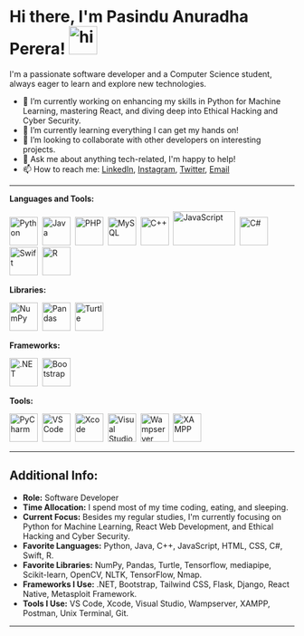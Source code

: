 # Hi there, I'm Pasindu Anuradha Perera! <img src="https://user-images.githubusercontent.com/1303154/88677602-1635ba80-d120-11ea-84d8-d263ba5fc3c0.gif" width="50px" height="50px" alt="hi">
I'm a passionate software developer and a Computer Science student, always eager to learn and explore new technologies.

- 🔭 I’m currently working on enhancing my skills in Python for Machine Learning, mastering React, and diving deep into Ethical Hacking and Cyber Security.
- 🌱 I’m currently learning everything I can get my hands on!
- 🤝 I’m looking to collaborate with other developers on interesting projects.
- 💬 Ask me about anything tech-related, I'm happy to help!
- 📫 How to reach me: [LinkedIn](https://www.linkedin.com/in/pasindu-perera-6a2bb0252/), [Instagram](https://www.instagram.com/pasinduanuradhaperera/), [Twitter](https://twitter.com/pasindu10748863), [Email](mailto:paisnduanuradhaperera@gmail.com)

---

**Languages and Tools:**

<img src="https://cdn3.iconfinder.com/data/icons/logos-and-brands-adobe/512/267_Python-512.png" alt="Python" width="50" height="50">&nbsp;&nbsp;<img src="https://cdn-icons-png.flaticon.com/512/5968/5968282.png" alt="Java" width="50" height="50">&nbsp;&nbsp;<img src="https://cdn-icons-png.flaticon.com/512/5968/5968332.png" alt="PHP" width="50" height="50">&nbsp;&nbsp;<img src="https://www.freepnglogos.com/uploads/logo-mysql-png/logo-mysql-mysql-logo-png-images-are-download-crazypng-21.png" alt="MySQL" width="50" height="50">&nbsp;&nbsp;<img src="https://cdn-icons-png.flaticon.com/512/6132/6132222.png" alt="C++" width="50" height="50">&nbsp;&nbsp;<img src="https://user-images.githubusercontent.com/30186107/29488525-f55a69d0-84da-11e7-8a39-5476f663b5eb.png" alt="JavaScript" width="110" height="60">&nbsp;&nbsp;<img src="https://static-00.iconduck.com/assets.00/c-sharp-c-icon-456x512-9sej0lrz.png" alt="C#" width="50" height="50">&nbsp;&nbsp;<img src="https://cdn-icons-png.flaticon.com/512/5968/5968371.png" alt="Swift" width="50" height="50">&nbsp;&nbsp;<img src="https://upload.wikimedia.org/wikipedia/commons/thumb/1/1b/R_logo.svg/2560px-R_logo.svg.png" alt="R" width="50" height="50">

**Libraries:**

<img src="https://user-images.githubusercontent.com/67586773/105040771-43887300-5a88-11eb-9f01-bee100b9ef22.png" alt="NumPy" width="50" height="50">&nbsp;&nbsp;<img src="https://seeklogo.com/images/P/pandas-logo-776F6D45BB-seeklogo.com.png" alt="Pandas" width="50" height="50">&nbsp;&nbsp;<img src="https://techgator.in/wp-content/uploads/2021/07/python-turtle.jpeg" alt="Turtle"  height="50">

**Frameworks:**

<img src="https://banner2.cleanpng.com/20180812/bwp/kisspng-net-framework-microsoft-windows-7-die-technisch-microsoft-dot-www-galleryhip-com-the-hippest-pic-5b6fde4d79b365.2509378615340580614985.jpg" alt=".NET" width="50" height="50">&nbsp;&nbsp;<img src="https://toppng.com/uploads/preview/bootstrap-featured-image-bootstrap-3-logo-11563293130teouf93qpu.png" alt="Bootstrap" width="50" height="50">

**Tools:**

<img src="https://upload.wikimedia.org/wikipedia/commons/thumb/1/1d/PyCharm_Icon.svg/1024px-PyCharm_Icon.svg.png" alt="PyCharm" width="50" height="50">&nbsp;&nbsp;<img src="https://cdn.icon-icons.com/icons2/2107/PNG/512/file_type_vscode_icon_130084.png" alt="VS Code" width="50" height="50">&nbsp;&nbsp;<img src="https://upload.wikimedia.org/wikipedia/en/5/56/Xcode_14_icon.png" alt="Xcode" width="50" height="50">&nbsp;&nbsp;<img src="https://cdn-icons-png.flaticon.com/512/906/906324.png" alt="Visual Studio" width="50" height="50">&nbsp;&nbsp;<img src="https://upload.wikimedia.org/wikipedia/commons/thumb/f/f4/WampServer-logo.svg/2048px-WampServer-logo.svg.png" alt="Wampserver" width="50" height="50">&nbsp;&nbsp;<img src="https://cdn2.iconfinder.com/data/icons/pack1-baco-flurry-icons-style/512/XAMPP.png" alt="XAMPP" width="50" height="50">

---

## Additional Info:
- **Role:** Software Developer
- **Time Allocation:** I spend most of my time coding, eating, and sleeping.
- **Current Focus:** Besides my regular studies, I'm currently focusing on Python for Machine Learning, React Web Development, and Ethical Hacking and Cyber Security.
- **Favorite Languages:** Python, Java, C++, JavaScript, HTML, CSS, C#, Swift, R.
- **Favorite Libraries:** NumPy, Pandas, Turtle, Tensorflow, mediapipe, Scikit-learn, OpenCV, NLTK, TensorFlow, Nmap.
- **Frameworks I Use:** .NET, Bootstrap, Tailwind CSS, Flask, Django, React Native, Metasploit Framework.
- **Tools I Use:** VS Code, Xcode, Visual Studio, Wampserver, XAMPP, Postman, Unix Terminal, Git.


---
